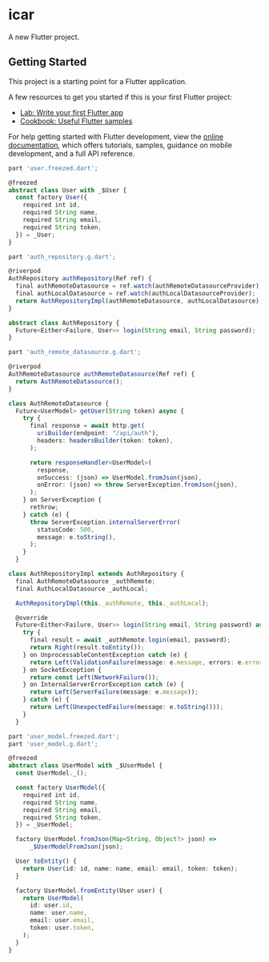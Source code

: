 # icar

A new Flutter project.

## Getting Started

This project is a starting point for a Flutter application.

A few resources to get you started if this is your first Flutter project:

- [Lab: Write your first Flutter app](https://docs.flutter.dev/get-started/codelab)
- [Cookbook: Useful Flutter samples](https://docs.flutter.dev/cookbook)

For help getting started with Flutter development, view the
[online documentation](https://docs.flutter.dev/), which offers tutorials,
samples, guidance on mobile development, and a full API reference.

```ts
part 'user.freezed.dart';

@freezed
abstract class User with _$User {
  const factory User({
    required int id,
    required String name,
    required String email,
    required String token,
  }) = _User;
}

```

```ts
part 'auth_repository.g.dart';

@riverpod
AuthRepository authRepository(Ref ref) {
  final authRemoteDatasource = ref.watch(authRemoteDatasourceProvider);
  final authLocalDatasource = ref.watch(authLocalDatasourceProvider);
  return AuthRepositoryImpl(authRemoteDatasource, authLocalDatasource);
}

abstract class AuthRepository {
  Future<Either<Failure, User>> login(String email, String password);
}

```

```ts
part 'auth_remote_datasource.g.dart';

@riverpod
AuthRemoteDatasource authRemoteDatasource(Ref ref) {
  return AuthRemoteDatasource();
}

class AuthRemoteDatasource {
  Future<UserModel> getUser(String token) async {
    try {
      final response = await http.get(
        uriBuilder(endpoint: "/api/auth"),
        headers: headersBuilder(token: token),
      );

      return responseHandler<UserModel>(
        response,
        onSuccess: (json) => UserModel.fromJson(json),
        onError: (json) => throw ServerException.fromJson(json),
      );
    } on ServerException {
      rethrow;
    } catch (e) {
      throw ServerException.internalServerError(
        statusCode: 500,
        message: e.toString(),
      );
    }
  }
```

```ts
class AuthRepositoryImpl extends AuthRepository {
  final AuthRemoteDatasource _authRemote;
  final AuthLocalDatasource _authLocal;

  AuthRepositoryImpl(this._authRemote, this._authLocal);

  @override
  Future<Either<Failure, User>> login(String email, String password) async {
    try {
      final result = await _authRemote.login(email, password);
      return Right(result.toEntity());
    } on UnprocessableContentException catch (e) {
      return Left(ValidationFailure(message: e.message, errors: e.errors));
    } on SocketException {
      return const Left(NetworkFailure());
    } on InternalServerErrorException catch (e) {
      return Left(ServerFailure(message: e.message));
    } catch (e) {
      return Left(UnexpectedFailure(message: e.toString()));
    }
  }
```

```ts
part 'user_model.freezed.dart';
part 'user_model.g.dart';

@freezed
abstract class UserModel with _$UserModel {
  const UserModel._();

  const factory UserModel({
    required int id,
    required String name,
    required String email,
    required String token,
  }) = _UserModel;

  factory UserModel.fromJson(Map<String, Object?> json) =>
      _$UserModelFromJson(json);

  User toEntity() {
    return User(id: id, name: name, email: email, token: token);
  }

  factory UserModel.fromEntity(User user) {
    return UserModel(
      id: user.id,
      name: user.name,
      email: user.email,
      token: user.token,
    );
  }
}
```